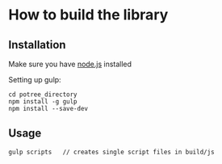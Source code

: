 
# How to build the library

## Installation

Make sure you have [node.js](http://nodejs.org/) installed

Setting up gulp:

    cd potree_directory
    npm install -g gulp
    npm install --save-dev

## Usage

    gulp scripts   // creates single script files in build/js

